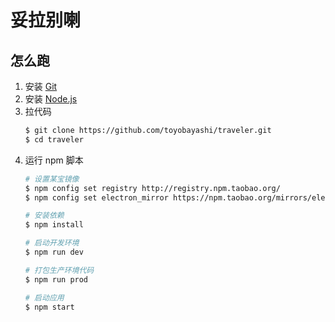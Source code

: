 # 妥拉别喇

## 怎么跑

1. 安装 [Git](https://git-scm.com/)
2. 安装 [Node.js](https://nodejs.org/en/)
3. 拉代码
    ``` bash
    $ git clone https://github.com/toyobayashi/traveler.git
    $ cd traveler
    ```
4. 运行 npm 脚本
    ``` bash
    # 设置某宝镜像
    $ npm config set registry http://registry.npm.taobao.org/
    $ npm config set electron_mirror https://npm.taobao.org/mirrors/electron/

    # 安装依赖
    $ npm install

    # 启动开发环境
    $ npm run dev

    # 打包生产环境代码
    $ npm run prod

    # 启动应用
    $ npm start
    ```
